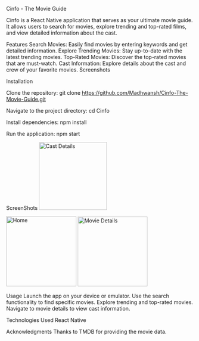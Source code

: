 Cinfo - The Movie Guide

Cinfo is a React Native application that serves as your ultimate movie guide. It allows users to search for movies, explore trending and top-rated films, and view detailed information about the cast.

Features
Search Movies: Easily find movies by entering keywords and get detailed information.
Explore Trending Movies: Stay up-to-date with the latest trending movies.
Top-Rated Movies: Discover the top-rated movies that are must-watch.
Cast Information: Explore details about the cast and crew of your favorite movies.
Screenshots



Installation

Clone the repository:
git clone https://github.com/Madhwansh/Cinfo-The-Movie-Guide.git

Navigate to the project directory:
cd Cinfo


Install dependencies:
npm install


Run the application:
npm start


ScreenShots
<img width="182" alt="Cast Details" src="https://github.com/Madhwansh/Cinfo-The-Movie-Guide/assets/108359887/02a1ff04-2dd3-4202-b904-66fe0529f427">

<img width="188" alt="Home" src="https://github.com/Madhwansh/Cinfo-The-Movie-Guide/assets/108359887/89d607b3-f8b5-411f-a662-c4d14a1dbee4">
<img width="187" alt="Movie Details" src="https://github.com/Madhwansh/Cinfo-The-Movie-Guide/assets/108359887/51e5e134-244c-4bd6-8412-d3ec45eb5214">


Usage
Launch the app on your device or emulator.
Use the search functionality to find specific movies.
Explore trending and top-rated movies.
Navigate to movie details to view cast information.


Technologies Used
React Native


Acknowledgments
Thanks to TMDB for providing the movie data.
